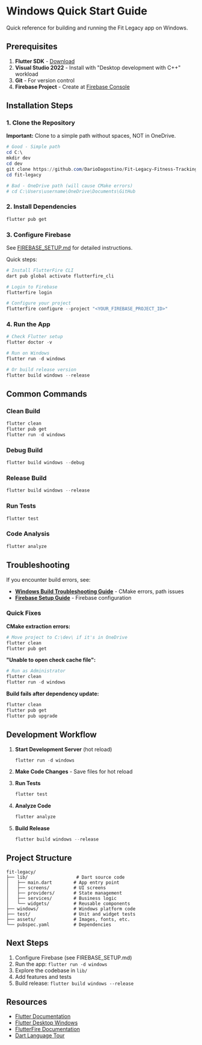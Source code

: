 # Windows Quick Start Guide

Quick reference for building and running the Fit Legacy app on Windows.

## Prerequisites

1. **Flutter SDK** - [Download](https://docs.flutter.dev/get-started/install/windows)
2. **Visual Studio 2022** - Install with "Desktop development with C++" workload
3. **Git** - For version control
4. **Firebase Project** - Create at [Firebase Console](https://console.firebase.google.com)

## Installation Steps

### 1. Clone the Repository

**Important:** Clone to a simple path without spaces, NOT in OneDrive.

```powershell
# Good - Simple path
cd C:\
mkdir dev
cd dev
git clone https://github.com/DarioDagostino/Fit-Legacy-Fitness-Tracking-App.git fit-legacy
cd fit-legacy

# Bad - OneDrive path (will cause CMake errors)
# cd C:\Users\username\OneDrive\Documents\GitHub
```

### 2. Install Dependencies

```powershell
flutter pub get
```

### 3. Configure Firebase

See [FIREBASE_SETUP.md](FIREBASE_SETUP.md) for detailed instructions.

Quick steps:
```powershell
# Install FlutterFire CLI
dart pub global activate flutterfire_cli

# Login to Firebase
flutterfire login

# Configure your project
flutterfire configure --project "<YOUR_FIREBASE_PROJECT_ID>"
```

### 4. Run the App

```powershell
# Check Flutter setup
flutter doctor -v

# Run on Windows
flutter run -d windows

# Or build release version
flutter build windows --release
```

## Common Commands

### Clean Build
```powershell
flutter clean
flutter pub get
flutter run -d windows
```

### Debug Build
```powershell
flutter build windows --debug
```

### Release Build
```powershell
flutter build windows --release
```

### Run Tests
```powershell
flutter test
```

### Code Analysis
```powershell
flutter analyze
```

## Troubleshooting

If you encounter build errors, see:
- **[Windows Build Troubleshooting Guide](WINDOWS_BUILD_TROUBLESHOOTING.md)** - CMake errors, path issues
- **[Firebase Setup Guide](FIREBASE_SETUP.md)** - Firebase configuration

### Quick Fixes

**CMake extraction errors:**
```powershell
# Move project to C:\dev\ if it's in OneDrive
flutter clean
flutter pub get
```

**"Unable to open check cache file":**
```powershell
# Run as Administrator
flutter clean
flutter run -d windows
```

**Build fails after dependency update:**
```powershell
flutter clean
flutter pub get
flutter pub upgrade
```

## Development Workflow

1. **Start Development Server** (hot reload)
   ```powershell
   flutter run -d windows
   ```

2. **Make Code Changes** - Save files for hot reload

3. **Run Tests**
   ```powershell
   flutter test
   ```

4. **Analyze Code**
   ```powershell
   flutter analyze
   ```

5. **Build Release**
   ```powershell
   flutter build windows --release
   ```

## Project Structure

```
fit-legacy/
├── lib/                  # Dart source code
│   ├── main.dart        # App entry point
│   ├── screens/         # UI screens
│   ├── providers/       # State management
│   ├── services/        # Business logic
│   └── widgets/         # Reusable components
├── windows/             # Windows platform code
├── test/                # Unit and widget tests
├── assets/              # Images, fonts, etc.
└── pubspec.yaml         # Dependencies
```

## Next Steps

1. Configure Firebase (see FIREBASE_SETUP.md)
2. Run the app: `flutter run -d windows`
3. Explore the codebase in `lib/`
4. Add features and tests
5. Build release: `flutter build windows --release`

## Resources

- [Flutter Documentation](https://docs.flutter.dev/)
- [Flutter Desktop Windows](https://docs.flutter.dev/desktop#windows)
- [FlutterFire Documentation](https://firebase.flutter.dev/)
- [Dart Language Tour](https://dart.dev/guides/language/language-tour)
